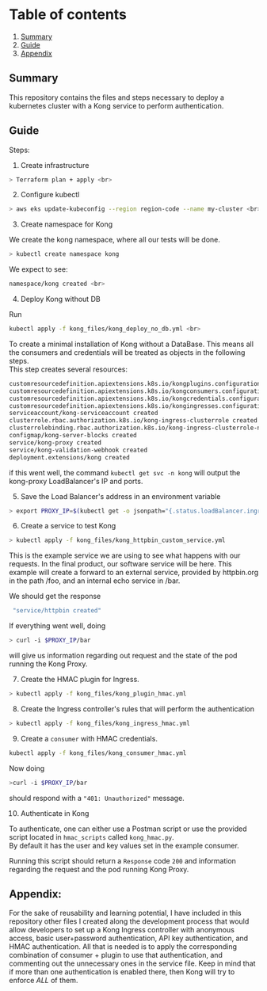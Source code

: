 # Table of contents

1. [Summary](#summary)
2. [Guide](#guide)  
3. [Appendix](#appendix)

## Summary 
This repository contains the files and steps necessary to deploy a kubernetes cluster with a Kong service to perform authentication. 

## Guide

Steps:

1) Create infrastructure  
```bash 
> Terraform plan + apply <br>
```

2) Configure kubectl  
```bash 
> aws eks update-kubeconfig --region region-code --name my-cluster <br>
```

3) Create namespace for Kong <br>

We create the kong namespace, where all our tests will be done. <br>

```bash 
> kubectl create namespace kong
```

We expect to see: <br>
```bash 
namespace/kong created <br>
```

4) Deploy Kong without DB <br>

Run 
```bash 
kubectl apply -f kong_files/kong_deploy_no_db.yml <br>
```
To create a minimal installation of Kong without a DataBase. This means all the consumers and credentials will be treated as objects in the following steps. <br>
This step creates several resources: <br>
```bash 
customresourcedefinition.apiextensions.k8s.io/kongplugins.configuration.konghq.com created
customresourcedefinition.apiextensions.k8s.io/kongconsumers.configuration.konghq.com created
customresourcedefinition.apiextensions.k8s.io/kongcredentials.configuration.konghq.com created
customresourcedefinition.apiextensions.k8s.io/kongingresses.configuration.konghq.com created
serviceaccount/kong-serviceaccount created
clusterrole.rbac.authorization.k8s.io/kong-ingress-clusterrole created
clusterrolebinding.rbac.authorization.k8s.io/kong-ingress-clusterrole-nisa-binding created
configmap/kong-server-blocks created
service/kong-proxy created
service/kong-validation-webhook created
deployment.extensions/kong created
```

if this went well, the command ```kubectl get svc -n kong``` will output the kong-proxy LoadBalancer's IP and ports. 

5) Save the Load Balancer's address in an environment variable <br>

```bash 
> export PROXY_IP=$(kubectl get -o jsonpath="{.status.loadBalancer.ingress[0].hostname}" service -n kong kong-proxy)
```

6) Create a service to test Kong <br>
```bash 
> kubectl apply -f kong_files/kong_httpbin_custom_service.yml 
```

This is the example service we are using to see what happens with our requests. In the final product, our software service will be here. This example will create a forward to an external service, provided by httpbin.org in the path /foo, and an internal echo service in /bar. <br>

We should get the response 
```bash 
 "service/httpbin created"
```

If everything went well, doing 
```bash 
> curl -i $PROXY_IP/bar 
```
will give us information regarding out request and the state of the pod running the Kong Proxy. 

7) Create the HMAC plugin for Ingress. 
```bash 
> kubectl apply -f kong_files/kong_plugin_hmac.yml
```

8) Create the Ingress controller's rules that will perform the authentication
```bash 
> kubectl apply -f kong_files/kong_ingress_hmac.yml
```

9) Create a `consumer` with HMAC credentials. 
```bash 
kubectl apply -f kong_files/kong_consumer_hmac.yml
```

Now doing 
```bash 
>curl -i $PROXY_IP/bar 
```
should respond with a `"401: Unauthorized"` message. 

10) Authenticate in Kong

To authenticate, one can either use a Postman script or use the provided script located in `hmac_scripts` called `kong_hmac.py`.  
By default it has the user and key values set in the example consumer. 

Running this script should return a `Response` code `200` and information regarding the request and the pod running Kong Proxy. 


## Appendix:

For the sake of reusability and learning potential, I have included in this repository other files I created along the development process that would allow developers to set up a Kong Ingress controller with anonymous access, basic user+password authentication, API key authentication, and HMAC authentication. All that is needed is to apply the corresponding combination of consumer + plugin to use that authentication, and commenting out the unnecessary ones in the service file. Keep in mind that if more than one authentication is enabled there, then Kong will try to enforce *ALL* of them. 

